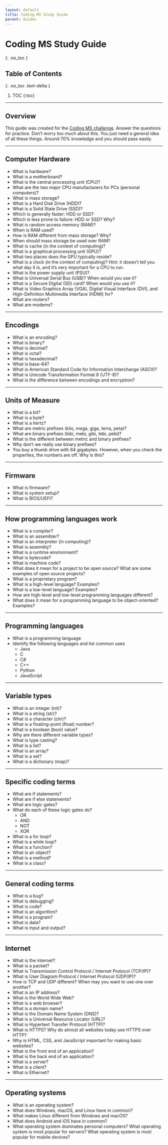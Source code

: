 ```yaml
---
layout: default
title: Coding MS Study Guide
parent: Guides
---
```


# Coding MS Study Guide
{: .no_toc }

## Table of Contents
{: .no_toc .text-delta }

1. TOC
{:toc}

---

## Overview

This guide was created for the [Coding MS challenge](https://j-nac.github.io/TSA-Reference/middleschool/coding-ms.html).
Answer the questions for practice.
Don’t worry too much about this. You just need a general idea of all these things. Around 70% knowledge and you should pass easily.

---

## Computer Hardware

- What is hardware?
- What is a motherboard?
- What is the central processing unit (CPU)?
- What are the two major CPU manufacturers for PCs (personal computers)?
- What is mass storage?
- What is a Hard Disk Drive (HDD)?
- What is a Solid State Drive (SSD)?
- Which is generally faster: HDD or SSD?
- Which is less prone to failure: HDD or SSD? Why?
- What is random access memory (RAM)?
- When is RAM used?
- How is RAM different from mass storage? Why?
- When should mass storage be used over RAM?
- What is cache (in the context of computing)?
- What is a graphical processing unit (GPU)?
- What two places does the GPU typically reside?
- What is a clock (in the context of computing)? Hint: it doesn’t tell you what day it is, and it’s very important for a CPU to run.
- What is the power supply unit (PSU)?
- What is Universal Serial Bus (USB)? When would you use it?
- What is a Secure Digital (SD) card? When would you use it?
- What is Video Graphics Array (VGA), Digital Visual Interface (DVI), and High-Definition Multimedia Interface (HDMI) for?
- What are routers?
- What are modems?

---

## Encodings

- What is an encoding?
- What is binary?
- What is decimal?
- What is octal?
- What is hexadecimal?
- What is base-64?
- What is American Standard Code for Information Interchange (ASCII)?
- What is Unicode Transformation Format 8 (UTF-8)?
- What is the difference between encodings and encryption?

---

## Units of Measure

- What is a bit?
- What is a byte?
- What is a hertz?
- What are metric prefixes (kilo, mega, giga, terra, peta)?
- What are binary prefixes (kibi, mebi, gibi, tebi, pebi)?
- What is the different between metric and binary prefixes?
- Why don’t we really use binary prefixes?
- You buy a thumb drive with 64 gigabytes. However, when you check the properties, the numbers are off. Why is this?

---

## Firmware

- What is firmware?
- What is system setup?
- What is BIOS/UEFI?

---

## How programming languages work

- What is a compiler?
- What is an assembler?
- What is an interpreter (in computing)?
- What is assembly?
- What is a runtime environment?
- What is bytecode?
- What is machine code?
- What does it mean for a project to be open source? What are some examples of open source projects?
- What is a proprietary program?
- What is a high-level language? Examples?
- What is a low-level language? Examples?
- How are high-level and low-level programming languages different?
- What does it mean for a programming language to be object-oriented? Examples?

---

## Programming languages

- What is a programming language
- Identify the following languages and list common uses
  - Java
  - C
  - C#
  - C++
  - Python
  - JavaScript

---

## Variable types

- What is an integer (int)?
- What is a string (str)?
- What is a character (chr)?
- What is a floating-point (float) number?
- What is a boolean (bool) value?
- Why are there different variable types?
- What is type casting?
- What is a list?
- What is an array?
- What is a set?
- What is a dictionary (map)?

---

## Specific coding terms

- What are if statements?
- What are if else statements?
- What are logic gates?
- What do each of these logic gates do?
  - OR
  - AND
  - NOT
  - XOR
- What is a for loop?
- What is a while loop?
- What is a function?
- What is an object?
- What is a method?
- What is a class?

---

## General coding terms

- What is a bug?
- What is debugging?
- What is code?
- What is an algorithm?
- What is a program?
- What is data?
- What is input and output?

---

## Internet

- What is the internet?
- What is a packet?
- What is Transmission Control Protocol / Internet Protocol (TCP/IP)?
- What is User Diagram Protocol / Internet Protocol (UDP/IP)?
- How is TCP and UDP different? When may you want to use one over another?
- What is an IP address?
- What is the World Wide Web?
- What is a web browser?
- What is a domain name?
- What is the Domain Name System (DNS)?
- What is a Universal Resource Locator (URL)?
- What is Hypertext Transfer Protocol (HTTP)?
- What is HTTPS? Why do almost all websites today use HTTPS over HTTP?
- Why is HTML, CSS, and JavaScript important for making basic websites?
- What is the front end of an application?
- What is the back end of an application?
- What is a server?
- What is a client?
- What is Ethernet?

---

## Operating systems

- What is an operating system?
- What does Windows, macOS, and Linux have in common?
- What makes Linux different from Windows and macOS?
- What does Android and iOS have in common?
- What operating system dominates personal computers? What operating system is most popular for servers? What operating system is most popular for mobile devices?
